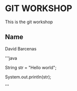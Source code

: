# GIT WORKSHOP
This is the git workshop

## Name
David Barcenas

'''java

String str = "Hello world";

System.out.println(str);

'''